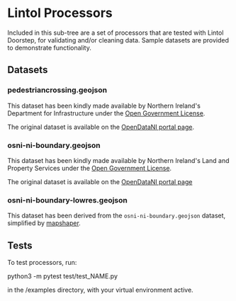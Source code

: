# Lintol Processors

Included in this sub-tree are a set of processors that are
tested with Lintol Doorstep, for validating and/or cleaning
data. Sample datasets are provided to demonstrate functionality.

## Datasets

### pedestriancrossing.geojson

This dataset has been kindly made available by Northern Ireland's
Department for Infrastructure under the
[Open Government License](http://reference.data.gov.uk/id/open-government-licence).

The original dataset is available on the
[OpenDataNI portal page](https://www.opendatani.gov.uk/dataset/pedestrain-crossing).

### osni-ni-boundary.geojson

This dataset has been kindly made available by Northern Ireland's
Land and Property Services under the
[Open Government License](http://reference.data.gov.uk/id/open-government-licence).

The original dataset is available on the
[OpenDataNI portal page](https://www.opendatani.gov.uk/dataset?groups=property&license_id=uk-ogl&tags=Northern+Ireland&res_format=GeoJSON)

### osni-ni-boundary-lowres.geojson

This dataset has been derived from the `osni-ni-boundary.geojson` dataset, simplified by [mapshaper](http://mapshaper.org/).

## Tests

To test processors, run:

  python3 -m pytest test/test_NAME.py

in the /examples directory, with your virtual environment active.

